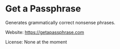 # Get a Passphrase

Generates grammatically correct nonsense phrases.

Website: https://getapassphrase.com


License: None at the moment